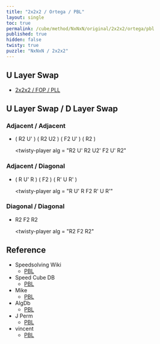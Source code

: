 ```yaml
---
title: "2x2x2 / Ortega / PBL"
layout: single
toc: true
permalink: /cube/method/NxNxN/original/2x2x2/ortega/pbl
published: true
hidden: false
twisty: true
puzzle: "NxNxN / 2x2x2"
---
```

<span
  id     = "cube"
  puzzle = "{{page.puzzle}}"
  experimental-stickering   = "PBL"
  experimental-setup-alg    = ""
  experimental-setup-anchor = "end" >
</span>
<!-- <div id="test"></div> -->

<head>
  <base target="_blank">
</head>



## U Layer Swap

- [2x2x2 / FOP / PLL](/cube/method/NxNxN/original/2x2x2/fop/pll)



## U Layer Swap / D Layer Swap

### Adjacent / Adjacent

- ( R2 U' ) ( R2 U2 ) ( F2 U' ) ( R2 )

  <twisty-player
    alg = "R2 U' R2 U2' F2 U' R2"
  ></twisty-player>

### Adjacent / Diagonal

- ( R U' R ) ( F2 ) ( R' U R' )

  <twisty-player
    alg = "R U' R F2 R' U R'"
  ></twisty-player>

### Diagonal / Diagonal

- R2 F2 R2

  <twisty-player
    alg = "R2 F2 R2"
  ></twisty-player>



## Reference

- Speedsolving Wiki
  - [PBL](https://www.speedsolving.com/wiki/index.php/PBL)
- Speed Cube DB
  - [PBL](https://speedcubedb.com/a/2x2/OrtegaPBL)
- Mike
  - [PBL](https://logiqx.github.io/cubing-algs/html/pbl.html)
- AlgDb
  - [PBL](http://algdb.net/puzzle/222/ortegapbl)
- J Perm
  - [PBL](https://jperm.net/algs/2x2pbl)
- vincent
  - [PBL](https://m.blog.naver.com/vincentcube/60134828872)
